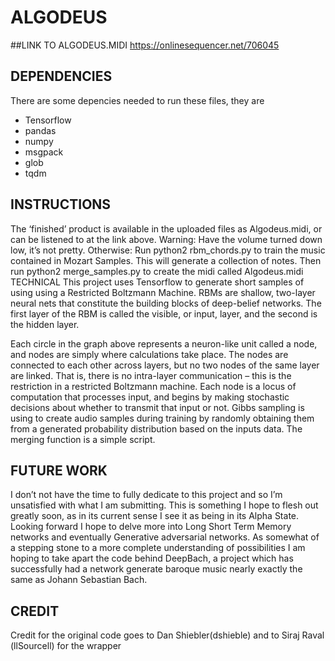 # ALGODEUS
##LINK TO ALGODEUS.MIDI 
https://onlinesequencer.net/706045

## DEPENDENCIES
There are some depencies needed to run these files, they are
* Tensorflow
* pandas
* numpy
* msgpack
* glob
* tqdm 

## INSTRUCTIONS
The ‘finished’ product is available in the uploaded files as Algodeus.midi, or can be listened to at the link above. Warning: Have the volume turned down low, it’s not pretty.
Otherwise: Run python2 rbm_chords.py to train the music contained in Mozart Samples. This will generate a collection of notes. Then run python2 merge_samples.py to create the midi called Algodeus.midi
TECHNICAL
This project uses Tensorflow to generate short samples of using using a Restricted Boltzmann Machine. RBMs are shallow, two-layer neural nets that constitute the building blocks of deep-belief networks. The first layer of the RBM is called the visible, or input, layer, and the second is the hidden layer.
 
Each circle in the graph above represents a neuron-like unit called a node, and nodes are simply where calculations take place. The nodes are connected to each other across layers, but no two nodes of the same layer are linked. That is, there is no intra-layer communication – this is the restriction in a restricted Boltzmann machine. Each node is a locus of computation that processes input, and begins by making stochastic decisions about whether to transmit that input or not. Gibbs sampling is using to create audio samples during training by randomly obtaining them from a generated probability distribution based on the inputs data.
The merging function is a simple script.

## FUTURE WORK
I don’t not have the time to fully dedicate to this project and so I’m unsatisfied with what I am submitting. This is something I hope to flesh out greatly soon, as in its current sense I see it as being in its Alpha State. Looking forward I hope to delve more into Long Short Term Memory networks and eventually Generative adversarial networks. As somewhat of a stepping stone to a more complete understanding of possibilities I am hoping to take apart the code behind DeepBach, a project which has successfully had a network generate baroque music nearly exactly the same as Johann Sebastian Bach.

## CREDIT
Credit for the original code goes to Dan Shiebler(dshieble) and to Siraj Raval (llSourcell) for the wrapper
